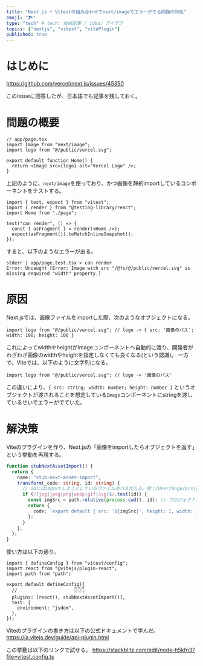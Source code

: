 ```yaml
---
title: "Next.js + Vitestの組み合わせでnext/imageでエラーがでる問題の対処"
emoji: "🏞️"
type: "tech" # tech: 技術記事 / idea: アイデア
topics: ["nextjs", "vitest", "vitePlugin"]
published: true
---
```


# はじめに

https://github.com/vercel/next.js/issues/45350

このissueに回答したが、日本語でも記事を残しておく。

# 問題の概要

```tsx
// app/page.tsx
import Image from "next/image";
import logo from "@/public/vercel.svg";

export default function Home() {
  return <Image src={logo} alt="Vercel Logo" />;
}
```

上記のように、`next/image`を使っており、かつ画像を静的importしているコンポーネントをテストする。

```tsx
import { test, expect } from "vitest";
import { render } from "@testing-library/react";
import Home from "./page";

test("can render", () => {
  const { asFragment } = render(<Home />);
  expect(asFragment()).toMatchInlineSnapshot();
});
```

すると、以下のようなエラーが出る。

```
stderr | app/page.test.tsx > can render
Error: Uncaught [Error: Image with src "/@fs/@/public/vercel.svg" is missing required "width" property.]
```

# 原因

Next.jsでは、画像ファイルをimportした際、次のようなオブジェクトになる。

```tsx
import logo from "@/public/vercel.svg"; // logo -> { src: '画像のパス'; width: 100; height: 100 }
```

これによってwidthやheightがImageコンポーネントへ自動的に渡り、開発者がわざわざ画像のwidthやheightを指定しなくても良くなる(という認識)。
一方で、Viteでは、以下のように文字列になる。

```tsx
import logo from "@/public/vercel.svg"; // logo -> '画像のパス'
```

この違いにより、`{ src: string; width: number; height: number }`
というオブジェクトが渡されることを想定している`Image`コンポーネントにstringを渡しているせいでエラーがでていた。

# 解決策

Viteのプラグインを作り、Next.jsの「画像をimportしたらオブジェクトを返す」という挙動を再現する。

```ts
function stubNextAssetImport() {
  return {
    name: "stub-next-asset-import",
    transform(_code: string, id: string) {
      // idにはimportしようとしているファイルのパスが入る。例：/User/hoge/project/public/vercel.svg
      if (/(jpg|jpeg|png|webp|gif|svg)$/.test(id)) {
        const imgSrc = path.relative(process.cwd(), id); // プロジェクトルートから画像ファイルまでのパスを計算
        return {
          code: `export default { src: '${imgSrc}', height: 1, width: 1 }`,
        };
      }
    },
  };
}
```

使い方は以下の通り。

```tsx
import { defineConfig } from "vitest/config";
import react from "@vitejs/plugin-react";
import path from "path";

export default defineConfig({
  //                     👇👇👇
  plugins: [react(), stubNextAssetImport()],
  test: {
    environment: "jsdom",
  },
});
```

Viteのプラグインの書き方は以下の公式ドキュメントで学んだ。
https://ja.vitejs.dev/guide/api-plugin.html

この挙動は以下のリンクで試せる。
https://stackblitz.com/edit/node-h5kfn3?file=vitest.config.ts
